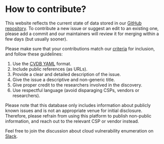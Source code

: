 # How to contribute?

This website reflects the current state of data stored in our [GitHub repository](https://github.com/wiz-sec/open-cvdb). To contribute a new issue or suggest an edit to an existing one, please add a commit and our maintainers will review it for merging within a few days (but usually sooner).

Please make sure that your contributions match our [criteria](http://cloudvulndb.org/about) for inclusion, and follow these guidelines:
1.  Use the [CVDB YAML](https://github.com/wiz-sec/open-cvdb/blob/main/pages/sample.yaml) format. 
2.	Include public references (as URLs).
3.	Provide a clear and detailed description of the issue.
4.	Give the issue a descriptive and non-generic title.
5.	Give proper credit to the researchers involved in the discovery.
6.	Use respectful language (avoid disparaging CSPs, vendors or researchers).

Please note that this database only includes information about publicly known issues and is not an appropriate venue for initial disclosure. Therefore, please refrain from using this platform to publish non-public information, and reach out to the relevant CSP or vendor instead.

Feel free to join the discussion about cloud vulnerability enumeration on [Slack](https://join.slack.com/t/cloud-cve-db/shared_invite/zt-1a0av8bb6-gbR5NE97f0MDP3TCf7kgKQ).
